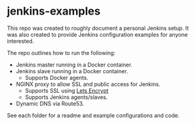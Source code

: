 # jenkins-examples
This repo was created to roughly document a personal Jenkins setup. It was also created to provide Jenkins configuration examples for anyone interested.

The repo outlines how to run the following:
* Jenkins master running in a Docker container.
* Jenkins slave running in a Docker container.
  * Supports Docker agents.
* NGINX proxy to allow SSL and public access for Jenkins.
  * Supports SSL using [Lets Encrypt](https://letsencrypt.org/)
  * Supports Jenkins agents/slaves.
* Dynamic DNS via Route53.

See each folder for a readme and example configurations and code.

